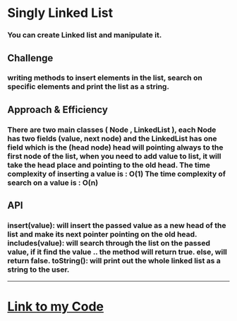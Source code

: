 # Singly Linked List
### You can create Linked list and manipulate it.
## Challenge
### writing methods to insert elements in the list, search on specific elements and print the list as a string.

## Approach & Efficiency
### There are two main classes ( Node , LinkedList ), each Node has two fields (value, next node) and the LinkedList has one field which is the (head node) head will pointing always to the first node of the list, when you need to add value to list, it will take the head place and pointing to the old head. The time complexity of inserting a value is : O(1) The time complexity of search on a value is : O(n)
## API
### insert(value): will insert the passed value as a new head of the list and make its next pointer pointing on the old head. includes(value): will search through the list on the passed value, if it find the value .. the method will return true. else, will return false. toString(): will print out the whole linked list as a string to the user.

---
# [Link to my Code](https://github.com/hashem98/data-structures-and-algorithms/tree/main/Java/linkedlist)
